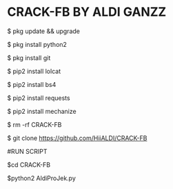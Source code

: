 # CRACK-FB  BY ALDI GANZZ

$ pkg update && upgrade

$ pkg install python2

$ pkg install git

$ pip2 install lolcat

$ pip2 install bs4

$ pip2 install requests

$ pip2 install mechanize

$ rm -rf CRACK-FB

$ git clone https://github.com/HiiALDI/CRACK-FB


#RUN SCRIPT

$cd CRACK-FB

$python2 AldiProJek.py


 


